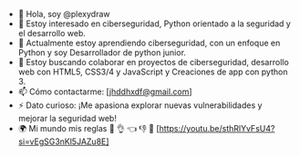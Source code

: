 - 👋 Hola, soy @plexydraw
- 👀 Estoy interesado en ciberseguridad, Python orientado a la seguridad y el desarrollo web.
- 🌱 Actualmente estoy aprendiendo ciberseguridad, con un enfoque en Python y soy Desarrollador de python junior.
- 💞️ Estoy buscando colaborar en proyectos de ciberseguridad, desarrollo web con HTML5, CSS3/4 y JavaScript y Creaciones de app con python 3.
- 📫 Cómo contactarme: [jhddhxdf@gmail.com]
- ⚡ Dato curioso: ¡Me apasiona explorar nuevas vulnerabilidades y mejorar la seguridad web!
- 🌍 Mi mundo mis reglas 👹  👌 👈 👎 🖖 [https://youtu.be/sthRlYvFsU4?si=vEgSG3nKl5JAZu8E]

